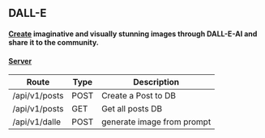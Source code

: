 ## DALL-E

#### [Create](https://dall-e-sid86-dev.vercel.app) imaginative and visually stunning images through DALL-E-AI and share it to the community.


#### [Server]('https://dall-e-6awk.onrender.com')

| Route | Type | Description |
| ----------- | ----------- | ---------- |
| /api/v1/posts | POST | Create a Post to DB |
| /api/v1/posts | GET | Get all posts DB |
| /api/v1/dalle | POST | generate image from prompt |
